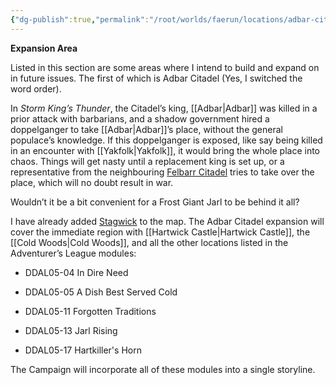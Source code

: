 ```yaml
---
{"dg-publish":true,"permalink":"/root/worlds/faerun/locations/adbar-citadel/"}
---
```


**Expansion Area**

Listed in this section are some areas where I intend to build and expand on in future issues. The first of which is Adbar Citadel (Yes, I switched the word order).

In *Storm King’s Thunder*, the Citadel’s king, [[Adbar\|Adbar]] was killed in a prior attack with barbarians, and a shadow government hired a doppelganger to take [[Adbar\|Adbar]]’s place, without the general populace’s knowledge. If this doppelganger is exposed, like say being killed in an encounter with [[Yakfolk\|Yakfolk]], it would bring the whole place into chaos. Things will get nasty until a replacement king is set up, or a representative from the neighbouring [Felbarr Citadel](Felbarr%20Citadel.md) tries to take over the place, which will no doubt result in war.

Wouldn’t it be a bit convenient for a Frost Giant Jarl to be behind it all?

I have already added [Stagwick](Stagwick.md) to the map. The Adbar Citadel expansion will cover the immediate region with [[Hartwick Castle\|Hartwick Castle]], the [[Cold Woods\|Cold Woods]], and all the other locations listed in the Adventurer’s League modules:

-   DDAL05-04 In Dire Need

-   DDAL05-05 A Dish Best Served Cold

-   DDAL05-11 Forgotten Traditions

-   DDAL05-13 Jarl Rising

-   DDAL05-17 Hartkiller's Horn

The Campaign will incorporate all of these modules into a single storyline.
